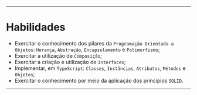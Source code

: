 
---

# Habilidades

- Exercitar o conhecimento dos pilares da `Programação Orientada a Objetos`: `Herança`, `Abstração`, `Encapsulamento` e `Polimorfismo`;
- Exercitar a utilização de `Composição`;
- Exercitar a criação e utilização de `Interfaces`;
- Implementar, em `TypeScript`: `Classes`, `Instâncias`, `Atributos`, `Métodos` e `Objetos`;
- Exercitar o conhecimento por meio da aplicação dos princípios `SOLID`.

---
